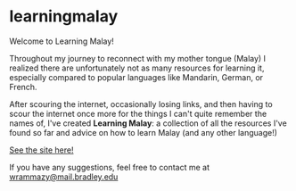 # learningmalay
Welcome to Learning Malay!

Throughout my journey to reconnect with my mother tongue (Malay) I realized there are unfortunately not as many resources for learning it, especially compared to popular languages like Mandarin, German, or French.

After scouring the internet, occasionally losing links, and then having to scour the internet once more for the things I can't quite remember the names of, I've created **Learning Malay**: a collection of all the resources I've found so far and advice on how to learn Malay (and any other language!) 

[See the site here!](https://learningmalay.wardiyahrammazy.com/index.html)

If you have any suggestions, feel free to contact me at wrammazy@mail.bradley.edu
